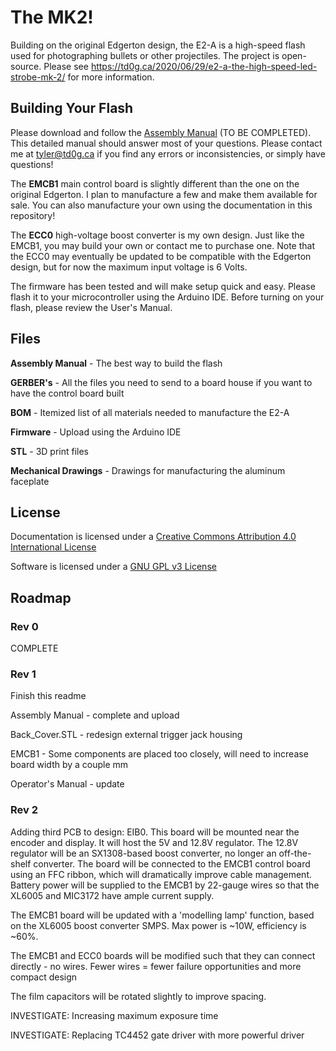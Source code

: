 # The MK2!

Building on the original Edgerton design, the E2-A is a high-speed flash used for photographing bullets or other projectiles.  The project is open-source.  Please see https://td0g.ca/2020/06/29/e2-a-the-high-speed-led-strobe-mk-2/ for more information.

## Building Your Flash
Please download and follow the [Assembly Manual](https://github.com/td0g/high_speed_flash/tree/master/MK2/E2-A)  (TO BE COMPLETED).  This detailed manual should answer most of your questions.  Please contact me at tyler@td0g.ca if you find any errors or inconsistencies, or simply have questions!

The **EMCB1** main control board is slightly different than the one on the original Edgerton.  I plan to manufacture a few and make them available for sale.  You can also manufacture your own using the documentation in this repository!

The **ECC0** high-voltage boost converter is my own design.  Just like the EMCB1, you may build your own or contact me to purchase one.  Note that the ECC0 may eventually be updated to be compatible with the Edgerton design, but for now the maximum input voltage is 6 Volts.

The firmware has been tested and will make setup quick and easy.  Please flash it to your microcontroller using the Arduino IDE.  Before turning on your flash, please review the User's Manual.

## Files

**Assembly Manual** - The best way to build the flash

**GERBER's** - All the files you need to send to a board house if you want to have the control board built

**BOM** - Itemized list of all materials needed to manufacture the E2-A

**Firmware** - Upload using the Arduino IDE

**STL** - 3D print files

**Mechanical Drawings** - Drawings for manufacturing the aluminum faceplate

## License

Documentation is licensed under a [Creative Commons Attribution 4.0 International License](https://creativecommons.org/licenses/by/4.0/)

Software is licensed under a [GNU GPL v3 License](https://www.gnu.org/licenses/gpl-3.0.txt)

## Roadmap

### Rev 0

COMPLETE

### Rev 1

Finish this readme

Assembly Manual - complete and upload

Back_Cover.STL - redesign external trigger jack housing

EMCB1 - Some components are placed too closely, will need to increase board width by a couple mm

Operator's Manual - update

### Rev 2

Adding third PCB to design: EIB0.  This board will be mounted near the encoder and display.  It will host the 5V and 12.8V regulator.  The 12.8V regulator will be an SX1308-based boost converter, no longer an off-the-shelf converter.  The board will be connected to the EMCB1 control board using an FFC ribbon, which will dramatically improve cable management.  Battery power will be supplied to the EMCB1 by 22-gauge wires so that the XL6005 and MIC3172 have ample current supply.

The EMCB1 board will be updated with a 'modelling lamp' function, based on the XL6005 boost converter SMPS.  Max power is ~10W, efficiency is ~60%.

The EMCB1 and ECC0 boards will be modified such that they can connect directly - no wires.  Fewer wires = fewer failure opportunities and more compact design

The film capacitors will be rotated slightly to improve spacing.

INVESTIGATE: Increasing maximum exposure time

INVESTIGATE: Replacing TC4452 gate driver with more powerful driver
